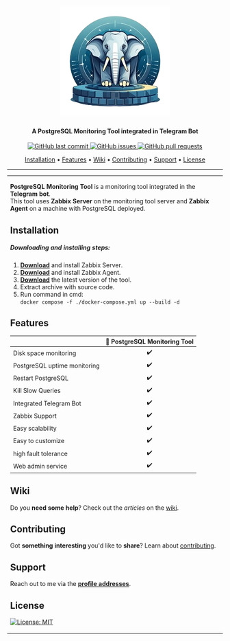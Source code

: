 <h1 align="center">
  <a href="https://github.com/nobdefender/postgresql_monitoring"><img src="https://raw.githubusercontent.com/nobdefender/postgresql_monitoring/main/logo.png" alt="PostgreSQL Monitoring"></a>
</h1>

<h4 align="center">A PostgreSQL Monitoring Tool integrated in Telegram Bot</h4>

<p align="center">
    <a href="https://github.com/nobdefender/postgresql_monitoring/commits">
    <img src="https://img.shields.io/github/last-commit/nobdefender/postgresql_monitoring.svg?style=flat-square&logo=github&logoColor=white"
         alt="GitHub last commit">
    <a href="https://github.com/nobdefender/postgresql_monitoring/issues">
    <img src="https://img.shields.io/github/issues-raw/nobdefender/postgresql_monitoring.svg?style=flat-square&logo=github&logoColor=white"
         alt="GitHub issues">
    <a href="https://github.com/nobdefender/postgresql_monitoring/pulls">
    <img src="https://img.shields.io/github/issues-pr-raw/nobdefender/postgresql_monitoring.svg?style=flat-square&logo=github&logoColor=white"
         alt="GitHub pull requests">
</p>
      
<p align="center">
  <a href="#installation">Installation</a> •
  <a href="#features">Features</a> •
  <a href="#wiki">Wiki</a> •
  <a href="#contributing">Contributing</a> •
  <a href="#support">Support</a> •
  <a href="#license">License</a>
</p>

---

<table>
<tr>
<td>
  
**PostgreSQL Monitoring Tool** is a monitoring tool integrated in the **Telegram bot**. <br />
This tool uses **Zabbix Server** on the monitoring tool server and **Zabbix Agent** on a machine with PostgreSQL deployed.

## Installation

##### Downloading and installing steps:

1. **[Download](https://www.zabbix.com/download)** and install Zabbix Server.
2. **[Download](https://www.zabbix.com/download_agents)** and install Zabbix Agent.
3. **[Download](https://github.com/nobdefender/postgresql_monitoring/archive/refs/tags/release.zip)** the latest version of the tool.
4. Extract archive with source code.
5. Run command in cmd: <br /> `docker compose -f ./docker-compose.yml up --build -d`

## Features

|                              | 🔰 PostgreSQL Monitoring Tool |
| ---------------------------- | :---------------------------: |
| Disk space monitoring        |              ✔️               |
| PostgreSQL uptime monitoring |              ✔️               |
| Restart PostgreSQL           |              ✔️               |
| Kill Slow Queries            |              ✔️               |
| Integrated Telegram Bot      |              ✔️               |
| Zabbix Support               |              ✔️               |
| Easy scalability             |              ✔️               |
| Easy to customize            |              ✔️               |
| high fault tolerance         |              ✔️               |
| Web admin service            |              ✔️               |

## Wiki

Do you **need some help**? Check out the _articles_ on the [wiki](https://github.com/nobdefender/postgresql_monitoring/wiki/).

## Contributing

Got **something interesting** you'd like to **share**? Learn about [contributing](https://docs.github.com/en/get-started/quickstart/contributing-to-projects).

## Support

Reach out to me via the **[profile addresses](https://github.com/nobdefender)**.

## License

[![License: MIT](https://img.shields.io/badge/License-MIT-lightgrey.svg)](https://opensource.org/license/mit/)
